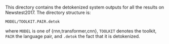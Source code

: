 This directory contains the detokenized system outputs for all the results on Newstest2017.
The directory structure is:

    MODEL/TOOLKIT.PAIR.detok

where `MODEL` is one of {rnn,transformer,cnn}, `TOOLKIT` denotes the toolkit, `PAIR` the language pair, and `.detok` the fact that it is detokenized.
